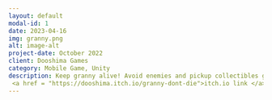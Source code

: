 ```yaml
---
layout: default
modal-id: 1
date: 2023-04-16
img: granny.png
alt: image-alt
project-date: October 2022
client: Dooshima Games
category: Mobile Game, Unity
description: Keep granny alive! Avoid enemies and pickup collectibles gems and keys in order to unlock the portals,<a href = "https://play.unity.com/mg/other/my-new-microgame-7416">Web Link </a>, 
 <a href = "https://dooshima.itch.io/granny-dont-die">itch.io link </a>. 
---
```

